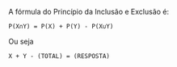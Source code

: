 A fórmula do Princípio da Inclusão e Exclusão é:

	P(X∩Y) = P(X) + P(Y) - P(X∪Y)

Ou seja

	X + Y - (TOTAL) = (RESPOSTA)